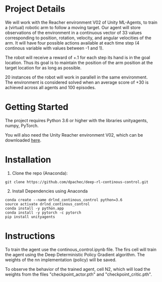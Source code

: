 # Project Details

We will work with the Reacher environment V02 of Unity ML-Agents, to train a (virtual) robotic arm to follow a moving target. Our agent will store observations of the environment in a continuous vector of 33 values corresponding to position, rotation, velocity, and angular velocities of the arm. It will have four possible actions available at each time step (4 continous variable with values between -1 and 1).

The robot will receive a reward of +.1 for each step its hand is in the goal location. Thus its goal is to maintain the position of the arm position at the target location for as long as possible. 

20 instances of the robot will work in parallell in the same environment.  
The environment is considered solved when an average score of +30 is achieved across all agents and 100 episodes.  


# Getting Started

The project requires Python 3.6 or higher with the libraries unityagents, numpy, PyTorch.

You will also need the Unity Reacher environment V02, which can be downloaded [here](https://s3-us-west-1.amazonaws.com/udacity-drlnd/P2/Reacher/.../Reacher.app.zip).


# Installation
1) Clone the repo (Anaconda):
```
git clone https://github.com/dpachec/deep-rl-continous-control.git
```

2) Install Dependencies using Anaconda
```
conda create --name drlnd_continous_control python=3.6
source activate drlnd_continous_control
conda install -y python.app
conda install -y pytorch -c pytorch
pip install unityagents
```

# Instructions

To train the agent use the continous_control.ipynb file. The firs cell will train the agent using the Deep Deterministic Policy Gradient algorithm. The weights of the nn implementation (policy) will be saved. 

To observe the behavior of the trained agent, cell N2, which will load the weights from the files "checkpoint_actor.pth" and "checkpoint_critic.pth". 







